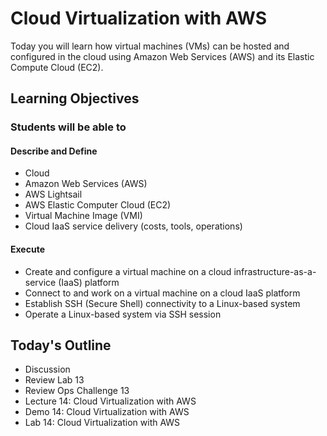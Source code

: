 # Cloud Virtualization with AWS

Today you will learn how virtual machines (VMs) can be hosted and configured in the cloud using Amazon Web Services (AWS) and its Elastic Compute Cloud (EC2).

## Learning Objectives

### Students will be able to

#### Describe and Define

- Cloud
- Amazon Web Services (AWS)
- AWS Lightsail
- AWS Elastic Computer Cloud (EC2)
- Virtual Machine Image (VMI)
- Cloud IaaS service delivery (costs, tools, operations)

#### Execute

- Create and configure a virtual machine on a cloud infrastructure-as-a-service (IaaS) platform
- Connect to and work on a virtual machine on a cloud IaaS platform
- Establish SSH (Secure Shell) connectivity to a Linux-based system
- Operate a Linux-based system via SSH session

## Today's Outline

- Discussion
- Review Lab 13
- Review Ops Challenge 13
- Lecture 14: Cloud Virtualization with AWS
- Demo 14: Cloud Virtualization with AWS
- Lab 14: Cloud Virtualization with AWS
